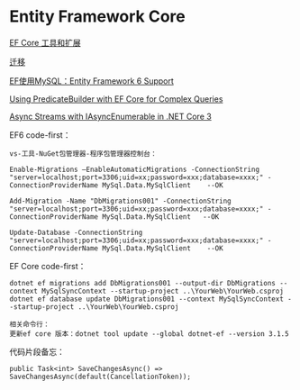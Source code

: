 # Entity Framework Core

[EF Core 工具和扩展](https://docs.microsoft.com/zh-cn/ef/core/extensions/)

[迁移](https://docs.microsoft.com/zh-cn/ef/core/managing-schemas/migrations/?tabs=dotnet-core-cli)

[EF使用MySQL：Entity Framework 6 Support](https://dev.mysql.com/doc/connector-net/en/connector-net-entityframework60.html)

[Using PredicateBuilder with EF Core for Complex Queries](https://www.mitchelsellers.com/blog/article/using-predicatebuilder-with-ef-core-for-complex-queries)

[Async Streams with IAsyncEnumerable in .NET Core 3](https://anthonychu.ca/post/async-streams-dotnet-core-3-iasyncenumerable/)

EF6 code-first：

```
vs-工具-NuGet包管理器-程序包管理器控制台：

Enable-Migrations –EnableAutomaticMigrations -ConnectionString "server=localhost;port=3306;uid=xx;password=xxx;database=xxxx;" -ConnectionProviderName MySql.Data.MySqlClient    --OK

Add-Migration -Name "DbMigrations001" -ConnectionString "server=localhost;port=3306;uid=xx;password=xxx;database=xxxx;" -ConnectionProviderName MySql.Data.MySqlClient   --OK

Update-Database -ConnectionString "server=localhost;port=3306;uid=xx;password=xxx;database=xxxx;" -ConnectionProviderName MySql.Data.MySqlClient    --OK
```

EF Core code-first：

```
dotnet ef migrations add DbMigrations001 --output-dir DbMigrations --context MySqlSyncContext --startup-project ..\YourWeb\YourWeb.csproj
dotnet ef database update DbMigrations001 --context MySqlSyncContext --startup-project ..\YourWeb\YourWeb.csproj

相关命令行：
更新ef core 版本：dotnet tool update --global dotnet-ef --version 3.1.5
```

代码片段备忘：

```
public Task<int> SaveChangesAsync() => SaveChangesAsync(default(CancellationToken));
```
